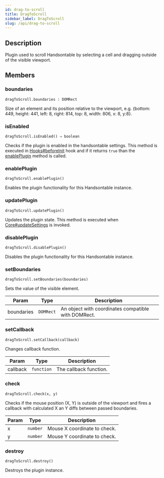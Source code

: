```yaml
---
id: drag-to-scroll
title: DragToScroll
sidebar_label: DragToScroll
slug: /api/drag-to-scroll
---
```

## Description


Plugin used to scroll Handsontable by selecting a cell and dragging outside of the visible viewport.



## Members
### boundaries
`dragToScroll.boundaries : DOMRect`

Size of an element and its position relative to the viewport,
e.g. {bottom: 449, height: 441, left: 8, right: 814, top: 8, width: 806, x: 8, y:8}.



### isEnabled
`dragToScroll.isEnabled() ⇒ boolean`

Checks if the plugin is enabled in the handsontable settings. This method is executed in [Hooks#beforeInit](Hooks#beforeInit)
hook and if it returns `true` than the [enablePlugin](#DragToScroll+enablePlugin) method is called.



### enablePlugin
`dragToScroll.enablePlugin()`

Enables the plugin functionality for this Handsontable instance.



### updatePlugin
`dragToScroll.updatePlugin()`

Updates the plugin state. This method is executed when [Core#updateSettings](Core#updateSettings) is invoked.



### disablePlugin
`dragToScroll.disablePlugin()`

Disables the plugin functionality for this Handsontable instance.



### setBoundaries
`dragToScroll.setBoundaries(boundaries)`

Sets the value of the visible element.


| Param | Type | Description |
| --- | --- | --- |
| boundaries | <code>DOMRect</code> | An object with coordinates compatible with DOMRect. |



### setCallback
`dragToScroll.setCallback(callback)`

Changes callback function.


| Param | Type | Description |
| --- | --- | --- |
| callback | <code>function</code> | The callback function. |



### check
`dragToScroll.check(x, y)`

Checks if the mouse position (X, Y) is outside of the viewport and fires a callback with calculated X an Y diffs
between passed boundaries.


| Param | Type | Description |
| --- | --- | --- |
| x | <code>number</code> | Mouse X coordinate to check. |
| y | <code>number</code> | Mouse Y coordinate to check. |



### destroy
`dragToScroll.destroy()`

Destroys the plugin instance.




